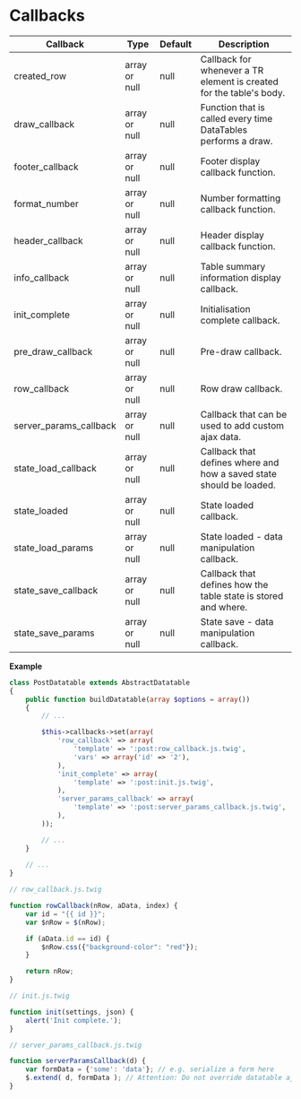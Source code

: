 # Callbacks

| Callback               | Type          | Default | Description |
|------------------------|---------------|---------|-------------|
| created_row            | array or null | null    | Callback for whenever a TR element is created for the table's body.|
| draw_callback          | array or null | null    | Function that is called every time DataTables performs a draw.|
| footer_callback        | array or null | null    | Footer display callback function.|
| format_number          | array or null | null    | Number formatting callback function.|
| header_callback        | array or null | null    | Header display callback function.|
| info_callback          | array or null | null    | Table summary information display callback.|
| init_complete          | array or null | null    | Initialisation complete callback.|
| pre_draw_callback      | array or null | null    | Pre-draw callback.|
| row_callback           | array or null | null    | Row draw callback.|
| server_params_callback | array or null | null    | Callback that can be used to add custom ajax data.|
| state_load_callback    | array or null | null    | Callback that defines where and how a saved state should be loaded.|
| state_loaded           | array or null | null    | State loaded callback.|
| state_load_params      | array or null | null    | State loaded - data manipulation callback.|
| state_save_callback    | array or null | null    | Callback that defines how the table state is stored and where.|
| state_save_params      | array or null | null    | State save - data manipulation callback.|

**Example**

``` php
class PostDatatable extends AbstractDatatable
{
    public function buildDatatable(array $options = array())
    {
        // ...

        $this->callbacks->set(array(
            'row_callback' => array(
                'template' => ':post:row_callback.js.twig',
                'vars' => array('id' => '2'),
            ),
            'init_complete' => array(
                'template' => ':post:init.js.twig',
            ),
            'server_params_callback' => array(
                'template' => ':post:server_params_callback.js.twig',
            ),
        ));

        // ...
    }
    
    // ...
}
```

``` js
// row_callback.js.twig

function rowCallback(nRow, aData, index) {
    var id = "{{ id }}";
    var $nRow = $(nRow);

    if (aData.id == id) {
        $nRow.css({"background-color": "red"});
    }

    return nRow;
}
```

``` js
// init.js.twig

function init(settings, json) {
    alert('Init complete.');
}
```

``` js
// server_params_callback.js.twig

function serverParamsCallback(d) {
    var formData = {'some': 'data'}; // e.g. serialize a form here
    $.extend( d, formData ); // Attention: Do not override datatable ajax data!
}
```
